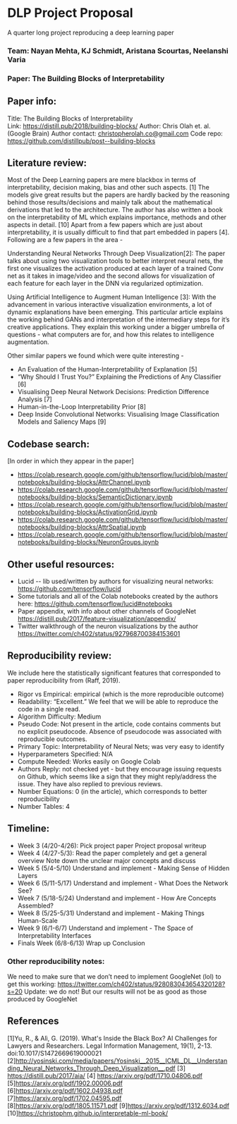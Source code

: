 # DLP Project Proposal
A quarter long project reproducing a deep learning paper

### Team: Nayan Mehta, KJ Schmidt, Aristana Scourtas, Neelanshi Varia 
### Paper: The Building Blocks of Interpretability

## Paper info:
Title: The Building Blocks of Interpretability <br/>
Link: https://distill.pub/2018/building-blocks/
Author: Chris Olah et. al. (Google Brain)
Author contact: christopherolah.co@gmail.com 
Code repo: https://github.com/distillpub/post--building-blocks

## Literature review:
Most of the Deep Learning papers are mere blackbox in terms of interpretability, decision making, bias and other such aspects. [1] The models give great results but the papers are hardly backed by the reasoning behind those results/decisions and mainly talk about the mathematical derivations that led to the architecture. The author has also written a book on the interpretability of ML which explains importance, methods and other aspects in detail. [10] Apart from a few papers which are just about interpretability, it is usually difficult to find that part embedded in papers [4]. Following are a few papers in the area - 

Understanding Neural Networks Through Deep Visualization[2]: The paper talks about using two visualization tools to better interpret neural nets, the first one visualizes the activation produced at each layer of a trained Conv net as it takes in image/video and the second allows for visualization of each feature for each layer in the DNN via regularized optimization. 

Using Artificial Intelligence to Augment Human Intelligence [3]: With the advancement in various interactive visualization environments, a lot of dynamic explanations have been emerging. This particular article explains the working behind GANs and interpretation of the intermediary steps for it’s creative applications. They explain this working under a bigger umbrella of questions - what computers are for, and how this relates to intelligence augmentation.

Other similar papers we found which were quite interesting -
- An Evaluation of the Human-Interpretability of Explanation [5]
- “Why Should I Trust You?” Explaining the Predictions of Any Classifier [6]
- Visualising Deep Neural Network Decisions: Prediction Difference Analysis [7]
- Human-in-the-Loop Interpretability Prior [8]
- Deep Inside Convolutional Networks: Visualising Image Classification Models and Saliency Maps [9]

## Codebase search: 
[In order in which they appear in the paper]
- https://colab.research.google.com/github/tensorflow/lucid/blob/master/notebooks/building-blocks/AttrChannel.ipynb 
- https://colab.research.google.com/github/tensorflow/lucid/blob/master/notebooks/building-blocks/SemanticDictionary.ipynb
- https://colab.research.google.com/github/tensorflow/lucid/blob/master/notebooks/building-blocks/ActivationGrid.ipynb
- https://colab.research.google.com/github/tensorflow/lucid/blob/master/notebooks/building-blocks/AttrSpatial.ipynb
- https://colab.research.google.com/github/tensorflow/lucid/blob/master/notebooks/building-blocks/NeuronGroups.ipynb

## Other useful resources: 
- Lucid -- lib used/written by authors for visualizing neural networks:
https://github.com/tensorflow/lucid
- Some tutorials and all of the Colab notebooks created by the authors here:
https://github.com/tensorflow/lucid#notebooks 
- Paper appendix, with info about other channels of GoogleNet
https://distill.pub/2017/feature-visualization/appendix/
- Twitter walkthrough of the neuron visualizations by the author
https://twitter.com/ch402/status/927968700384153601

## Reproducibility review:
We include here the statistically significant features that corresponded to paper reproducibility from (Raff, 2019). 
- Rigor vs Empirical: empirical (which is the more reproducible outcome)
- Readability: “Excellent.” We feel that we will be able to reproduce the code in a single read.
- Algorithm Difficulty: Medium
- Pseudo Code: Not present in the article, code contains comments but no explicit pseudocode. Absence of pseudocode was associated with reproducible outcomes.
- Primary Topic: Interpretability of Neural Nets; was very easy to identify
- Hyperparameters Specified: N/A
- Compute Needed: Works easily on Google Colab
- Authors Reply: not checked yet - but they encourage issuing requests on Github, which seems like a sign that they might reply/address the issue. They have also replied to previous reviews.
- Number Equations: 0 (in the article), which corresponds to better reproducibility
- Number Tables: 4

## Timeline:
- Week 3 (4/20-4/26):
Pick project paper
Project proposal writeup
- Week 4 (4/27-5/3):
Read the paper completely and get a general overview
Note down the unclear major concepts and discuss
- Week 5 (5/4-5/10)
Understand and implement - Making Sense of Hidden Layers
- Week 6 (5/11-5/17)
Understand and implement - What Does the Network See?
- Week 7 (5/18-5/24)
Understand and implement - How Are Concepts Assembled?
- Week 8 (5/25-5/31)
Understand and implement - Making Things Human-Scale
- Week 9 (6/1-6/7)
Understand and implement -  The Space of Interpretability Interfaces
- Finals Week (6/8-6/13)
Wrap up
Conclusion

### Other reproducibility notes: 
We need to make sure that we don’t need to implement GoogleNet (lol) to get this working: https://twitter.com/ch402/status/928083043654320128?s=20 
Update: we do not! But our results will not be as good as those produced by GoogleNet


## References
[1]Yu, R., & Alì, G. (2019). What's Inside the Black Box? AI Challenges for Lawyers and Researchers. Legal Information Management, 19(1), 2-13. doi:10.1017/S1472669619000021
[2]http://yosinski.com/media/papers/Yosinski__2015__ICML_DL__Understanding_Neural_Networks_Through_Deep_Visualization__.pdf
[3] https://distill.pub/2017/aia/
[4] https://arxiv.org/pdf/1710.04806.pdf
[5]https://arxiv.org/pdf/1902.00006.pdf
[6]https://arxiv.org/pdf/1602.04938.pdf
[7]https://arxiv.org/pdf/1702.04595.pdf
[8]https://arxiv.org/pdf/1805.11571.pdf
[9]https://arxiv.org/pdf/1312.6034.pdf
[10]https://christophm.github.io/interpretable-ml-book/
